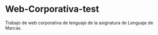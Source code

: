 # Web-Corporativa-test
Trabajo de web corporativa de lenguaje de la asignatura de Lenguaje de Marcas.